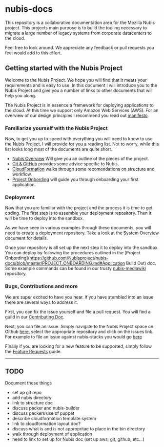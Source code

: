﻿# nubis-docs

This repository is a collaborative documentation area for the Mozilla Nubis project. This projects main purpose is to build the tooling necessary to migrate a large number of legacy systems from corporate datacenters to the cloud.

Feel free to look around. We appreciate any feedback or pull requests you feel would add to this effort.

## Getting started with the Nubis Project
Welcome to the Nubis Project. We hope you will find that it meats your requirements and is easy to use. In this document I will introduce you to the Nubis Project and give you a number of links to other documents that will help you along.

The Nubis Project is in essence a framework for deploying applications to the cloud. At this time we support only Amazon Web Services (AWS). For an overview of our design principles I recommend you read out [manifesto](https://github.com/Nubisproject/nubis-docs/blob/master/MANIFESTO.md).

### Familiarize yourself with the Nubis Project
Now, to get you up to speed with everything you will need to know to use the Nubis Project, I will provide for you a reading list. Not to worry, while this list looks long most of the documents are quite short.
* [Nubis Overview](https://github.com/Nubisproject/nubis-docs/blob/master/SYSTEM_OVERVIEW.md) Will give you an outline of the pieces of the project.
* [Git & GitHub](https://github.com/Nubisproject/nubis-docs/blob/master/GIT_GITHUB.md) provides some advice specific to Nubis.
* [CloudFormation](https://github.com/Nubisproject/nubis-docs/blob/master/CLOUDFORMATION.md) walks through some recomendations on structure and workflow.
* [Project Onbording](https://github.com/Nubisproject/nubis-docs/blob/master/PROJECT_ONBOARDING.md) will guide you through onboarding your first application.

### Deployment
Now that you are familiar with the project and the process it is time to get coding. The first step is to assemble your deployment repository. Then it will be time to deploy into the sandbox.

As we have seen in various examples through these documents, you will need to create a deployment repository. Take a look at the [System Overview](link) document for details.

Once your repository is all set up the next step it to deploy into the sandbox. You can deploy by following the procedures outlined in the [Project Onbording](https://github.com/Nubisproject/nubis-docs/blob/master/PROJECT_ONBOARDING.md#Application Build Out) doc. Some example commands can be found in our trusty [nubis-mediawiki](https://github.com/Nubisproject/nubis-mediawiki/blob/master/nubis/cloudformation/README.md) repository.


### Bugs, Contributions and more
We are super excited to have you hear. If you have stumbled into an issue there are several ways to address it.

First, you can fix the issue yourself and file a pull request. You will find a guild in our [Contributing Doc](https://github.com/Nubisproject/nubis-docs/blob/master/CONTRIBUTING.md).

Next, you can file an issue. Simply navigate to the Nubis Project space on Github [here](https://github.com/Nubisproject), select the appropriate repository and click on the issues link. For example to file an issue against nubis-stacks you would go [here](https://github.com/Nubisproject/nubis-stacks/issues)

Finally if you are looking for a new feature to be supported, simply follow the [Feature Requests](https://github.com/Nubisproject/nubis-docs/blob/master/FEATURE_REQUESTS.md) guide.

---
## TODO
Document these things
* set up git repo
 * add nubis directory
* link to structure doc
 * discuss packer and nubis-builder
 * discuss packers use of puppet
* describe cloudformation template system
 * link to cloudformation layout doc?
* discuss what is and is not appropritae to place in the bin directory
* walk through deployment of application
* need to link to set up for Nubis doc (set up aws, git, github, etc...)